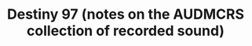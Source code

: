 ---
ee_id: '2228'
site: '1'
type: '2'
url: 2012-065-audmcrs-essay
title: Destiny 97 (notes on the AUDMCRS collection of recorded sound)
year: '2012'
display_year: '2012'
medium:
dims:
pitch:
ps:
live_url:
related: |-
  [2217] [2011-156-audmcrs-installation] 2011-156 The AUDMCRS Underground Dance Music Collection of Recorded Sound
  [2242] [2013-063-audmcrs-website] 2013-063 AUDMCRS website
youtube:
related_code:
imgs: audmcrs-essay-2012-065-full-database-ih.jpg
subheading:
download:
add_credit:
add_credits:
commission:
layout: things-i-made
---